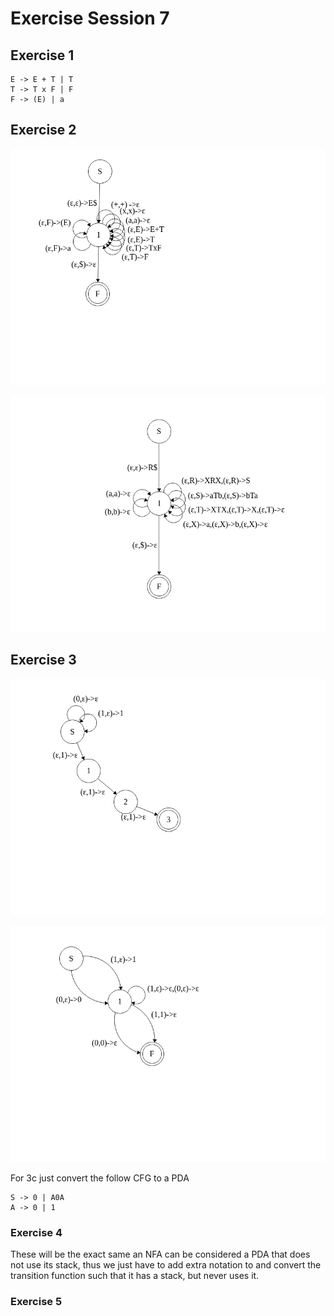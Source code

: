 # Exercise Session 7
## Exercise 1
```
E -> E + T | T
T -> T x F | F
F -> (E) | a
```

## Exercise 2
![](2a.png)

![](2b.png)

## Exercise 3
![](3a.png)

![](3b.png)

For 3c just convert the follow CFG to a PDA
```
S -> 0 | A0A
A -> 0 | 1
```

### Exercise 4
These will be the exact same an NFA can be considered a PDA that does not use its stack, thus we just have to add extra notation to and convert the transition function such that it has a stack, but never uses it.

### Exercise 5
